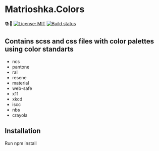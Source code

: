 # Matrioshka.Colors

📚🎨
[![License: MIT](https://img.shields.io/badge/License-MIT-yellow.svg)](https://opensource.org/licenses/MIT)
[![Build status](https://ci.appveyor.com/api/projects/status/3sujhnkat5pu62ra?svg=true)](https://ci.appveyor.com/project/avmaisak/matrioshka-colors)

## Contains scss and css files with color palettes using color standarts 

- ncs
- pantone
- ral
- resene
- material
- web-safe
- x11
- xkcd
- iscc
- nbs
- crayola

## Installation

Run npm install 
